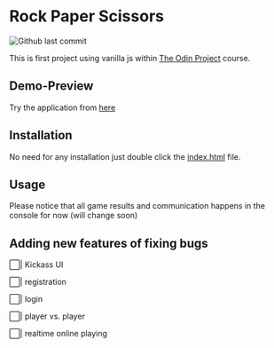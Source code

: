 # Rock Paper Scissors

![Github last commit](https://img.shields.io/github/last-commit/yousef8/rock-paper-scissors)

This is first project using vanilla js within [The Odin Project](https://www.theodinproject.com/) course.

## Demo-Preview

Try the application from [here](https://yousef8.github.io/rock-paper-scissors/)

## Installation

No need for any installation just double click the [index.html](./index.html) file.

## Usage

Please notice that all game results and communication happens in the console for now (will change soon)

## Adding new features of fixing bugs

⬜️| Kickass UI

⬜️| registration

⬜️| login

:white_large_square:| player vs. player

:white_large_square:| realtime online playing